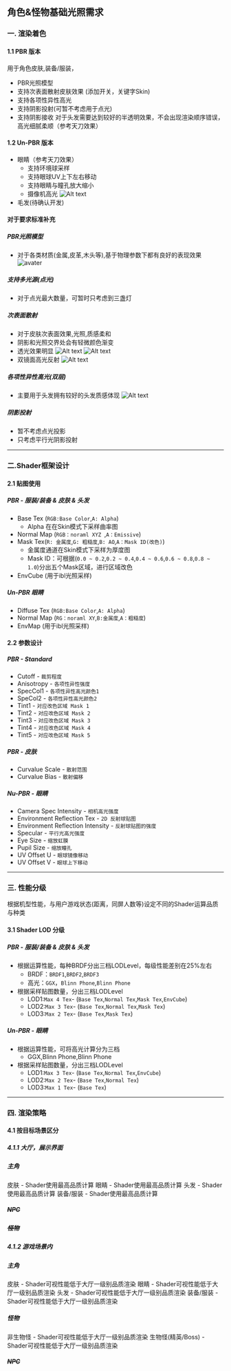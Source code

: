 ## 角色&怪物基础光照需求
### 一. 渲染着色
#### 1.1 PBR 版本
用于角色皮肤,装备/服装，
- PBR光照模型
- 支持次表面散射皮肤效果 (添加开关，关键字Skin)
- 支持各项性异性高光 
- 支持阴影投射(可暂不考虑用于点光)
- 支持阴影接收
对于头发需要达到较好的半透明效果，不会出现渲染顺序错误，高光细腻柔顺（参考天刀效果）
#### 1.2 Un-PBR 版本
- 眼睛（参考天刀效果）
    - 支持环境球采样
    - 支持眼球UV上下左右移动
    - 支持眼睛与瞳孔放大缩小
    - 摄像机高光
![Alt text](eyes.gif)
- 毛发(待确认开发)
#### 对于要求标准补充
##### PBR光照模型
- 对于各类材质(金属,皮革,木头等),基于物理参数下都有良好的表现效果
![avater](/%E9%9C%80%E6%B1%82%E5%88%86%E6%9E%90/%E6%9D%90%E8%B4%A8%E8%A1%A8%E7%8E%B0.jpg)
##### 支持多光源(点光)
- 对于点光最大数量，可暂时只考虑到三盏灯
##### 次表面散射
- 对于皮肤次表面效果,光照,质感柔和
- 阴影和光照交界处会有轻微颜色渐变
- 透光效果明显
![Alt text](image.png)
![Alt text](image-1.png)
- 双镜面高光反射
![Alt text](image-2.png)
##### 各项性异性高光(双层)
- 主要用于头发拥有较好的头发质感体现
![Alt text](image-3.png)
##### 阴影投射
- 暂不考虑点光投影
- 只考虑平行光阴影投射
---
### 二.Shader框架设计
#### 2.1 贴图使用
##### PBR - 服装/装备 & 皮肤 & 头发
- Base Tex (`RGB:Base Color`,`A: Alpha`)
    - Alpha 在在Skin模式下采样曲率图
- Normal Map (`RGB：noraml XYZ `,`A：Emissive`)
- Mask Tex(`R: 金属度`,`G: 粗糙度`,`B: AO`,`A：Mask ID(改色)`)
    - 金属度通道在Skin模式下采样为厚度图 
    - Mask ID：可根据(`0.0 ~ 0.2`,`0.2 ~ 0.4`,`0.4 ~ 0.6`,`0.6 ~ 0.8`,`0.8 ~ 1.0`)分出五个Mask区域，进行区域改色
- EnvCube (用于ibl光照采样)
##### Un-PBR 眼睛
- Diffuse Tex (`RGB:Base Color`,`A: Alpha`)
- Normal Map (`RG：noraml XY`,`B:金属度`,`A：粗糙度`)
- EnvMap (用于ibl光照采样)

#### 2.2 参数设计
##### PBR - Standard
- Cutoff - `裁剪程度`
- Anisotropy - `各项性异性强度`
- SpecCol1 - `各项性异性高光颜色1`
- SpeCol2 - `各项性异性高光颜色2`
- Tint1 - `对应改色区域 Mask 1`
- Tint2 - `对应改色区域 Mask 2`
- Tint3 - `对应改色区域 Mask 3`
- Tint4 - `对应改色区域 Mask 4`
- Tint5 - `对应改色区域 Mask 5`
##### PBR - 皮肤
- Curvalue Scale - `散射范围`
- Curvalue Bias - `散射偏移`
##### Nu-PBR - 眼睛
- Camera Spec Intensity	- `相机高光强度`
- Environment Reflection Tex - `2D 反射球贴图`
- Environment Reflection Intensity - `反射球贴图的强度`
- Specular - `平行光高光强度`
- Eye Size - `缩放虹膜`
- Pupil Size - `缩放瞳孔`
- UV Offset U - `眼球镜像移动`
- UV Offset V - `眼球上下移动`
---
### 三. 性能分级
  根据机型性能，与用户游戏状态(距离，同屏人数等)设定不同的Shader运算品质与种类
#### 3.1 Shader LOD 分级
##### PBR - 服装/装备 & 皮肤 & 头发
- 根据运算性能，每种BRDF分出三档LODLevel，每级性能差别在25%左右
    - BRDF：`BRDF1`,`BRDF2`,`BRDF3`
    - 高光：`GGX`，`Blinn Phone`,`Blinn Phone`
- 根据采样贴图数量，分出三档LODLevel
    - LOD1:`Max 4 Tex`- (`Base Tex`,`Normal Tex`,`Mask Tex`,`EnvCube`)
    - LOD2:`Max 3 Tex`- (`Base Tex`,`Normal Tex`,`Mask Tex`)
    - LOD3:`Max 2 Tex`- (`Base Tex`,`Mask Tex`)
##### Un-PBR - 眼睛
- 根据运算性能，可将高光计算分为三档
    - GGX,Blinn Phone,Blinn Phone
- 根据采样贴图数量，分出三档LODLevel
    - LOD1:`Max 3 Tex`- (`Base Tex`,`Normal Tex`,`EnvCube`)
    - LOD2:`Max 2 Tex`- (`Base Tex`,`Normal Tex`)
    - LOD3:`Max 1 Tex`- (`Base Tex`)
---

### 四. 渲染策略
#### 4.1 按目标场景区分
##### 4.1.1 大厅，展示界面
##### 主角
皮肤 - Shader使用最高品质计算
眼睛 - Shader使用最高品质计算
头发 - Shader使用最高品质计算
装备/服装 - Shader使用最高品质计算
##### ~~NPC~~ 
##### ~~怪物~~
##### 4.1.2 游戏场景内
##### 主角
皮肤 - Shader可视性能低于大厅一级别品质渲染
眼睛 - Shader可视性能低于大厅一级别品质渲染
头发 - Shader可视性能低于大厅一级别品质渲染
装备/服装 - Shader可视性能低于大厅一级别品质渲染
##### 怪物 
非生物怪 - Shader可视性能低于大厅一级别品质渲染
生物怪(精英/Boss) - Shader可视性能低于大厅一级别品质渲染
##### ~~NPC~~



